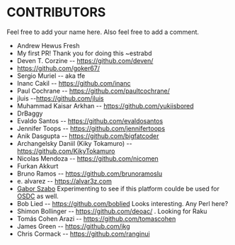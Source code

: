 # CONTRIBUTORS

Feel free to add your name here. Also feel free to add a comment.

- Andrew Hewus Fresh
- My first PR! Thank you for doing this ~estrabd
- Deven T. Corzine -- https://github.com/deven/
- https://github.com/goker67/ 
- Sergio Muriel -- aka tfe
- Inanc Cakil -- https://github.com/inanc
- Paul Cochrane -- https://github.com/paultcochrane/
- jluis --https://github.com/jluis
- Muhammad Kaisar Arkhan -- https://github.com/yukiisbored
- DrBaggy
- Evaldo Santos -- https://github.com/evaldosantos
- Jennifer Toops -- https://github.com/jennifertoops
- Anik Dasgupta -- https://github.com/bigfatcoder
- Archangelsky Daniil (Kiky Tokamuro) -- https://github.com/KikyTokamuro
- Nicolas Mendoza -- https://github.com/nicomen
- Furkan Akkurt
- Bruno Ramos -- https://github.com/brunoramoslu
- e. alvarez -- https://alvar3z.com
- [Gabor Szabo](https://github.com/szabgab/) Experimenting to see if this platform coulde be used for [OSDC](https://osdc.code-maven.com/) as well.
- Bob Lied -- https://github.com/boblied Looks interesting.  Any Perl here?
- Shimon Bollinger -- https://github.com/deoac/ . Looking for Raku
- Tomás Cohen Arazi -- https://github.com/tomascohen
- James Green -- https://github.com/jkg
- Chris Cormack -- https://github.com/ranginui
